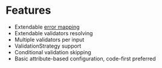 # Features

- Extendable [error mapping](error-mappers.md)
- Extendable validators resolving
- Multiple validators per input
- ValidationStrategy support
- Conditional validation skipping
- Basic attribute-based configuration, code-first preferred
